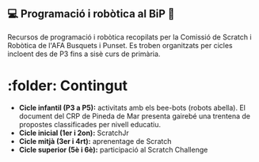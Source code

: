## :computer: Programació i robòtica al BiP :robot:
Recursos de programació i robòtica recopilats per la Comissió de Scratch i Robòtica de l'AFA Busquets i Punset. 
Es troben organitzats per cicles incloent des de P3 fins a sisè curs de primària.

# :folder: Contingut

- **Cicle infantil (P3 a P5):** activitats amb els bee-bots (robots abella). El document del CRP de Pineda de Mar presenta gairebé una trentena de propostes classificades per nivell educatiu.
- **Cicle inicial (1er i 2on):** ScratchJr
- **Cicle mitjà (3er i 4rt):** aprenentage de Scratch
- **Cicle superior (5è i 6è):** participació al Scratch Challenge

